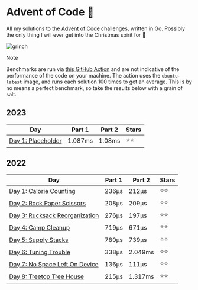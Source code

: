 # Advent of Code 📆
All my solutions to the [Advent of Code](https://adventofcode.com/) challenges, written in Go. Possibly the only thing I will ever get into the Christmas spirit for 🎄

![grinch](https://github.com/scottmckendry/AoC/assets/39483124/def61fe9-d27c-4440-b033-4fb7630306e0)


> [!NOTE]
> Benchmarks are run via [this GitHub Action](https://github.com/scottmckendry/aoc/actions/workflows/readmeStats.yml) and are not indicative of the performance of the code on your machine.
> The action uses the `ubuntu-latest` image, and runs each solution 100 times to get an average. This is by no means a perfect benchmark, so take the results below with a grain of salt.

## 2023
<!-- 2023TableStart -->
| Day | Part 1 | Part 2 | Stars |
| --- | --- | --- | --- |
| [Day 1: Placeholder](https://adventofcode.com/2023/day/1) | 1.087ms | 1.08ms | ⭐⭐ |

<!-- 2023TableEnd -->

## 2022
<!-- 2022TableStart -->
| Day | Part 1 | Part 2 | Stars |
| --- | --- | --- | --- |
| [Day 1: Calorie Counting](https://adventofcode.com/2022/day/1) | 236µs | 212µs | ⭐⭐ |
| [Day 2: Rock Paper Scissors](https://adventofcode.com/2022/day/2) | 208µs | 209µs | ⭐⭐ |
| [Day 3: Rucksack Reorganization](https://adventofcode.com/2022/day/3) | 276µs | 197µs | ⭐⭐ |
| [Day 4: Camp Cleanup](https://adventofcode.com/2022/day/4) | 719µs | 671µs | ⭐⭐ |
| [Day 5: Supply Stacks](https://adventofcode.com/2022/day/5) | 780µs | 739µs | ⭐⭐ |
| [Day 6: Tuning Trouble](https://adventofcode.com/2022/day/6) | 338µs | 2.049ms | ⭐⭐ |
| [Day 7: No Space Left On Device](https://adventofcode.com/2022/day/7) | 136µs | 111µs | ⭐⭐ |
| [Day 8: Treetop Tree House](https://adventofcode.com/2022/day/8) | 215µs | 1.317ms | ⭐⭐ |

<!-- 2022TableEnd -->
